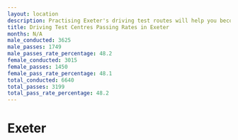 ```yaml
---
layout: location
description: Practising Exeter's driving test routes will help you become more confident in your gear-changing abilities.
title: Driving Test Centres Passing Rates in Exeter
months: N/A
male_conducted: 3625
male_passes: 1749
male_passes_rate_percentage: 48.2
female_conducted: 3015
female_passes: 1450
female_pass_rate_percentage: 48.1
total_conducted: 6640
total_passes: 3199
total_pass_rate_percentage: 48.2
---
```


# Exeter
